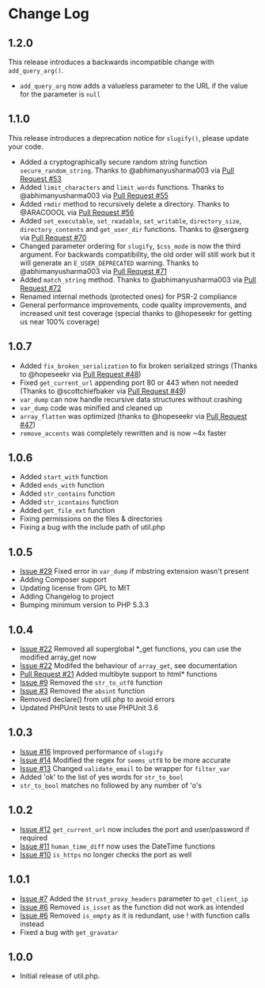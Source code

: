 Change Log
==========

1.2.0
-----

This release introduces a backwards incompatible change with `add_query_arg()`.

- `add_query_arg` now adds a valueless parameter to the URL if the value for the parameter is `null`

1.1.0
-----

This release introduces a deprecation notice for `slugify()`, please update your code.

* Added a cryptographically secure random string function `secure_random_string`. Thanks to @abhimanyusharma003 via [Pull Request #53](https://github.com/brandonwamboldt/utilphp/pull/53)
* Added `limit_characters` and `limit_words` functions. Thanks to @abhimanyusharma003 via [Pull Request #55](https://github.com/brandonwamboldt/utilphp/pull/55)
* Added `rmdir` method to recursively delete a directory. Thanks to @ARACOOOL via [Pull Request #56](https://github.com/brandonwamboldt/utilphp/pull/56)
* Added `set_executable`, `set_readable`, `set_writable`, `directory_size`, `directory_contents` and `get_user_dir` functions. Thanks to @sergserg via [Pull Request #70](https://github.com/brandonwamboldt/utilphp/pull/70)
* Changed parameter ordering for `slugify`, `$css_mode` is now the third argument. For backwards compatibility, the old order will still work but it will generate an `E_USER_DEPRECATED` warning. Thanks to @abhimanyusharma003 via [Pull Request #71](https://github.com/brandonwamboldt/utilphp/pull/71)
* Added `match_string` method. Thanks to @abhimanyusharma003 via [Pull Request #72](https://github.com/brandonwamboldt/utilphp/pull/72)
* Renamed internal methods (protected ones) for PSR-2 compliance
* General performance improvements, code quality improvements, and increased unit test coverage (special thanks to @hopeseekr for getting us near 100% coverage)

1.0.7
-----

* Added `fix_broken_serialization` to fix broken serialized strings (Thanks to @hopeseekr via [Pull Request #48](https://github.com/brandonwamboldt/utilphp/pull/48))
* Fixed `get_current_url` appending port 80 or 443 when not needed (Thanks to @scottchiefbaker via [Pull Request #49](https://github.com/brandonwamboldt/utilphp/pull/49))
* `var_dump` can now handle recursive data structures without crashing
* `var_dump` code was minified and cleaned up
* `array_flatten` was optimized (thanks to @hopeseekr via [Pull Request #47](https://github.com/brandonwamboldt/utilphp/pull/47))
* `remove_accents` was completely rewritten and is now ~4x faster

1.0.6
-----

* Added `start_with` function
* Added `ends_with` function
* Added `str_contains` function
* Added `str_icontains` function
* Added `get_file_ext` function
* Fixing permissions on the files & directories
* Fixing a bug with the include path of util.php

1.0.5
-----

* [Issue #29](https://github.com/brandonwamboldt/utilphp/issues/29) Fixed error in `var_dump` if mbstring extension wasn't present
* Adding Composer support
* Updating license from GPL to MIT
* Adding Changelog to project
* Bumping minimum version to PHP 5.3.3

1.0.4
-----

* [Issue #22](https://github.com/brandonwamboldt/utilphp/issues/22) Removed all superglobal *_get functions, you can use the modified array_get now
* [Issue #22](https://github.com/brandonwamboldt/utilphp/issues/22) Modifed the behaviour of `array_get`, see documentation
* [Pull Request #21](https://github.com/brandonwamboldt/utilphp/pull/21) Added multibyte support to html* functions
* [Issue #9](https://github.com/brandonwamboldt/utilphp/issues/9) Removed the `str_to_utf8` function
* [Issue #3](https://github.com/brandonwamboldt/utilphp/issues/3) Removed the `absint` function
* Removed declare() from util.php to avoid errors
* Updated PHPUnit tests to use PHPUnit 3.6

1.0.3
-----

* [Issue #16](https://github.com/brandonwamboldt/utilphp/issues/16) Improved performance of `slugify`
* [Issue #14](https://github.com/brandonwamboldt/utilphp/issues/14) Modified the regex for `seems_utf8` to be more accurate
* [Issue #13](https://github.com/brandonwamboldt/utilphp/issues/13) Changed `validate_email` to be wrapper for `filter_var`
* Added 'ok' to the list of yes words for `str_to_bool`
* `str_to_bool` matches no followed by any number of 'o's

1.0.2
-----

* [Issue #12](https://github.com/brandonwamboldt/utilphp/issues/12) `get_current_url` now includes the port and user/password if required
* [Issue #11](https://github.com/brandonwamboldt/utilphp/issues/11) `human_time_diff` now uses the DateTime functions
* [Issue #10](https://github.com/brandonwamboldt/utilphp/issues/10) `is_https` no longer checks the port as well

1.0.1
-----

* [Issue #7](https://github.com/brandonwamboldt/utilphp/issues/7) Added the `$trust_proxy_headers` parameter to `get_client_ip`
* [Issue #6](https://github.com/brandonwamboldt/utilphp/issues/6) Removed `is_isset` as the function did not work as intended
* [Issue #6](https://github.com/brandonwamboldt/utilphp/issues/6) Removed `is_empty` as it is redundant, use ! with function calls instead
* Fixed a bug with `get_gravatar`

1.0.0
-----

* Initial release of util.php.
